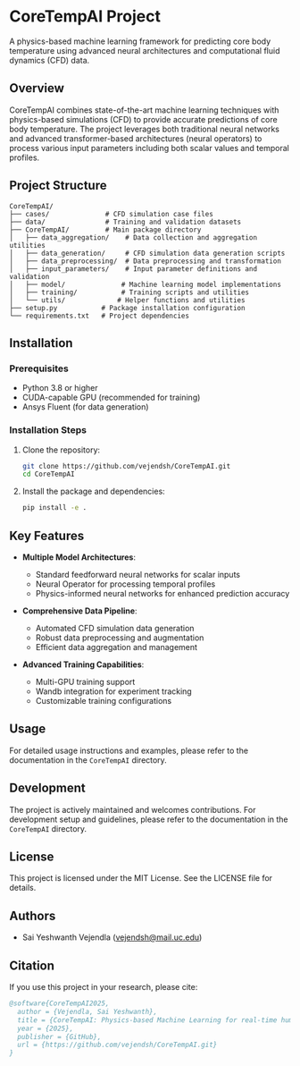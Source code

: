 # CoreTempAI Project

A physics-based machine learning framework for predicting core body temperature using advanced neural architectures and computational fluid dynamics (CFD) data.

## Overview

CoreTempAI combines state-of-the-art machine learning techniques with physics-based simulations (CFD) to provide accurate predictions of core body temperature. The project leverages both traditional neural networks and advanced transformer-based architectures (neural operators) to process various input parameters including both scalar values and temporal profiles.

## Project Structure

```
CoreTempAI/
├── cases/              # CFD simulation case files
├── data/               # Training and validation datasets
├── CoreTempAI/         # Main package directory
│   ├── data_aggregation/    # Data collection and aggregation utilities
│   ├── data_generation/     # CFD simulation data generation scripts
│   ├── data_preprocessing/  # Data preprocessing and transformation
│   ├── input_parameters/    # Input parameter definitions and validation
│   ├── model/              # Machine learning model implementations
│   ├── training/           # Training scripts and utilities
│   └── utils/             # Helper functions and utilities
├── setup.py           # Package installation configuration
└── requirements.txt   # Project dependencies
```

## Installation

### Prerequisites

- Python 3.8 or higher
- CUDA-capable GPU (recommended for training)
- Ansys Fluent (for data generation)

### Installation Steps

1. Clone the repository:
   ```bash
   git clone https://github.com/vejendsh/CoreTempAI.git
   cd CoreTempAI
   ```

2. Install the package and dependencies:
   ```bash
   pip install -e .
   ```

## Key Features

- **Multiple Model Architectures**:
  - Standard feedforward neural networks for scalar inputs
  - Neural Operator for processing temporal profiles
  - Physics-informed neural networks for enhanced prediction accuracy

- **Comprehensive Data Pipeline**:
  - Automated CFD simulation data generation
  - Robust data preprocessing and augmentation
  - Efficient data aggregation and management

- **Advanced Training Capabilities**:
  - Multi-GPU training support
  - Wandb integration for experiment tracking
  - Customizable training configurations

## Usage

For detailed usage instructions and examples, please refer to the documentation in the `CoreTempAI` directory.


## Development

The project is actively maintained and welcomes contributions. For development setup and guidelines, please refer to the documentation in the `CoreTempAI` directory.

## License

This project is licensed under the MIT License. See the LICENSE file for details.

## Authors

- Sai Yeshwanth Vejendla (vejendsh@mail.uc.edu)

## Citation

If you use this project in your research, please cite:

```bibtex
@software{CoreTempAI2025,
  author = {Vejendla, Sai Yeshwanth},
  title = {CoreTempAI: Physics-based Machine Learning for real-time human Core Body Temperature Prediction},
  year = {2025},
  publisher = {GitHub},
  url = {https://github.com/vejendsh/CoreTempAI.git}
}
``` 